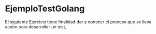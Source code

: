 # EjemploTestGolang
El siguiente Ejercicio tiene finalidad dar a conocer el proceso que se lleva acabo para desarrollar un test,
